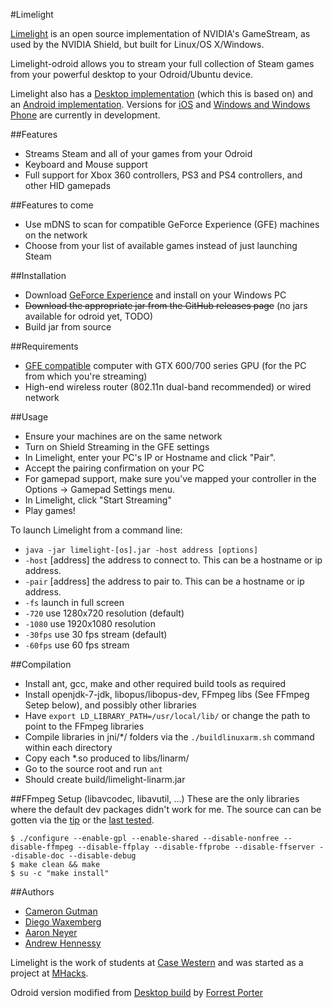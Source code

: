 #Limelight

[Limelight](https://github.com/limelight-stream) is an open source implementation of NVIDIA's GameStream, as used by the NVIDIA Shield, but built for Linux/OS X/Windows.

Limelight-odroid allows you to stream your full collection of Steam games from your powerful desktop to your Odroid/Ubuntu device.

Limelight also has a [Desktop implementation](https://github.com/limelight-stream/limelight-pc) (which this is based on) and an [Android implementation](https://github.com/limelight-stream/limelight-android). Versions for [iOS](https://github.com/limelight-stream/limelight-ios) and [Windows and Windows Phone](https://github.com/limelight-stream/limelight-windows) are currently in development.

##Features

* Streams Steam and all of your games from your Odroid
* Keyboard and Mouse support
* Full support for Xbox 360 controllers, PS3 and PS4 controllers, and other HID gamepads

##Features to come

* Use mDNS to scan for compatible GeForce Experience (GFE) machines on the network
* Choose from your list of available games instead of just launching Steam

##Installation

* Download [GeForce Experience](http://www.geforce.com/geforce-experience) and install on your Windows PC
* <s>Download the appropriate jar from the GitHub releases page</s> (no jars available for odroid yet, TODO)
* Build jar from source

##Requirements

* [GFE compatible](http://shield.nvidia.com/play-pc-games/) computer with GTX 600/700 series GPU (for the PC from which you're streaming)
* High-end wireless router (802.11n dual-band recommended) or wired network

##Usage

* Ensure your machines are on the same network
* Turn on Shield Streaming in the GFE settings
* In Limelight, enter your PC's IP or Hostname and click "Pair".
* Accept the pairing confirmation on your PC
* For gamepad support, make sure you've mapped your controller in the Options -> Gamepad Settings menu.
* In Limelight, click "Start Streaming"
* Play games!

To launch Limelight from a command line:
* `java -jar limelight-[os].jar -host address [options]`
* `-host` [address] the address to connect to. This can be a hostname or ip
  address.
* `-pair` [address] the address to pair to. This can be a hostname or ip address.
* `-fs` launch in full screen
* `-720` use 1280x720 resolution (default)
* `-1080` use 1920x1080 resolution
* `-30fps` use 30 fps stream (default)
* `-60fps` use 60 fps stream

##Compilation

* Install ant, gcc, make and other required build tools as required
* Install openjdk-7-jdk, libopus/libopus-dev, FFmpeg libs (See FFmpeg Setep below), and possibly other libraries
* Have `export LD_LIBRARY_PATH=/usr/local/lib/` or change the path to point to the FFmpeg libraries
* Compile libraries in jni/*/ folders via the `./buildlinuxarm.sh` command within each directory
* Copy each *.so produced to libs/linarm/
* Go to the source root and run `ant`
* Should create build/limelight-linarm.jar

##FFmpeg Setup (libavcodec, libavutil, ...)
These are the only libraries where the default dev packages didn't work for me. The source can can be gotten via the [tip](https://github.com/FFmpeg/FFmpeg/) or the [last tested](https://github.com/FFmpeg/FFmpeg/tree/96470ca22b3b46677de0e2df64e87c5ec80d752b).
  ```
  $ ./configure --enable-gpl --enable-shared --disable-nonfree --disable-ffmpeg --disable-ffplay --disable-ffprobe --disable-ffserver --disable-doc --disable-debug
  $ make clean && make
  $ su -c "make install"
  ```

##Authors

* [Cameron Gutman](https://github.com/cgutman)  
* [Diego Waxemberg](https://github.com/dwaxemberg)  
* [Aaron Neyer](https://github.com/Aaronneyer)  
* [Andrew Hennessy](https://github.com/yetanothername)

Limelight is the work of students at [Case Western](http://case.edu) and was
started as a project at [MHacks](http://mhacks.org).

Odroid version modified from [Desktop build](https://github.com/limelight-stream/limelight-pc) by [Forrest Porter](https://github.com/fporter)
